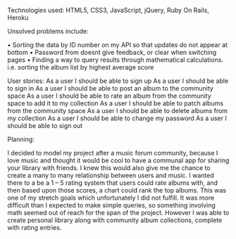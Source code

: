 Technologies used: HTML5, CSS3, JavaScript, jQuery, Ruby On Rails, Heroku 

Unsolved problems include: 

•	Sorting the data by ID number on my API so that updates do not appear at bottom
• Password from doesnt give feedback, or clear when switching pages 
•	Finding a way to query results through mathematical calculations. i.e. sorting the album list by highest average score


User stories: 
As a user I should be able to sign up
As a user I should be able to sign in
As a user I should be able to post an album to the community space
As a user I should be able to rate an album from the community space to add it to my collection
As a user I should be able to patch albums from the community space
As a user I should be able to delete albums from my collection 
As a user I should be able to change my password 
As a user I should be able to sign out

Planning:

I decided to model my project after a music forum community, because I love music and thought it would be cool to have a communal app for sharing your library with friends. I knew this would also give me the chance to create a many to many relationship between users and music. I wanted there to a be a 1 – 5 rating system that users could rate albums with, and then based upon those scores, a chart could rank the top albums.  This was one of my stretch goals which unfortunately I did not fulfill. It was more difficult than I expected to make simple queries, so something involving math seemed out of reach for the span of the project. However I was able to create personal library along with community album collections, complete with rating entries. 
